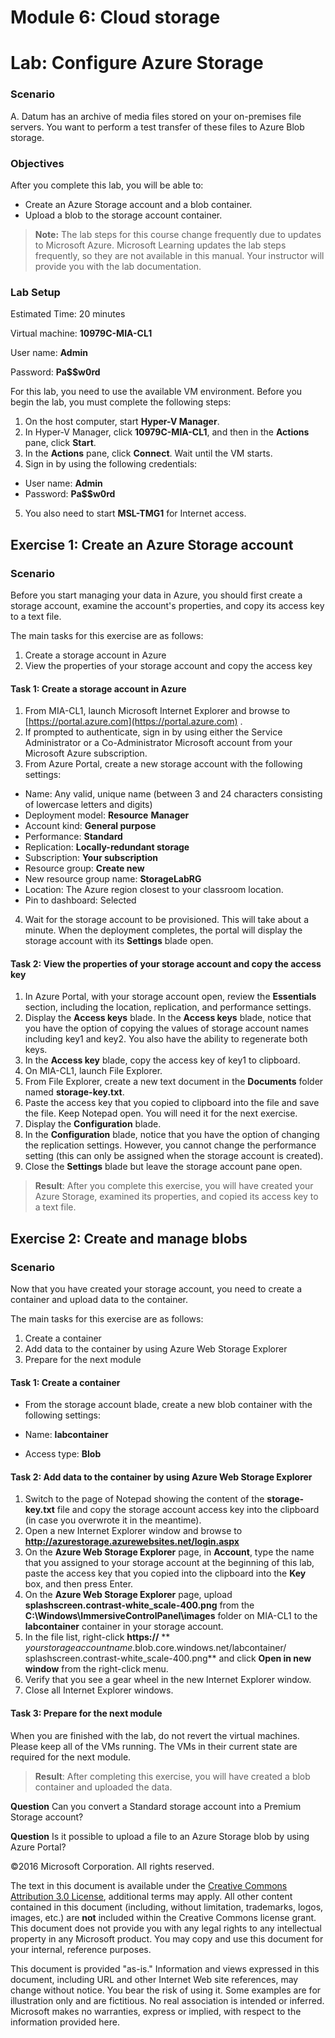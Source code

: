 ﻿# Module 6: Cloud storage
# Lab: Configure Azure Storage
  
### Scenario
  
A. Datum has an archive of media files stored on your on-premises file servers. You want to perform a test transfer of these files to Azure Blob storage.


### Objectives
  
After you complete this lab, you will be able to:

-   Create an Azure Storage account and a blob container.
-   Upload a blob to the storage account container.
>  **Note:** The lab steps for this course change frequently due to updates to Microsoft Azure. Microsoft Learning updates the lab steps frequently, so they are not available in this manual. Your instructor will provide you with the lab documentation.

### Lab Setup
  
Estimated Time: 20 minutes

Virtual machine:  **10979C-MIA-CL1**

User name:  **Admin**

Password:  **Pa$$w0rd**

For this lab, you need to use the available VM environment. Before you begin the lab, you must complete the following steps:

1.   On the host computer, start  **Hyper-V Manager**.
2.   In Hyper-V Manager, click  **10979C-MIA-CL1**, and then in the  **Actions** pane, click **Start**.
3.   In the  **Actions** pane, click **Connect**. Wait until the VM starts. 
4.   Sign in by using the following credentials: 

  -   User name:  **Admin**
  -   Password:  **Pa$$w0rd**

5.   You also need to start  **MSL-TMG1** for Internet access.


## Exercise 1: Create an Azure Storage account
  
### Scenario
  
Before you start managing your data in Azure, you should first create a storage account, examine the account's properties, and copy its access key to a text file.

The main tasks for this exercise are as follows:

1.   Create a storage account in Azure
2.   View the properties of your storage account and copy the access key


#### Task 1: Create a storage account in Azure
  
1.   From MIA-CL1, launch Microsoft Internet Explorer and browse to 
        [https://portal.azure.com](https://portal.azure.com)
      .
2.   If prompted to authenticate, sign in by using either the Service Administrator or a Co-Administrator Microsoft account from your Microsoft Azure subscription.
3.   From Azure Portal, create a new storage account with the following settings: 

  -   Name: Any valid, unique name (between 3 and 24 characters consisting of lowercase letters and digits)
  -   Deployment model:  **Resource** **Manager**
  -   Account kind:  **General purpose**
  -   Performance:  **Standard**
  -   Replication:  **Locally-redundant storage**
  -   Subscription:  **Your subscription**
  -   Resource group:  **Create new**
  -   New resource group name:  **StorageLabRG**
  -   Location: The Azure region closest to your classroom location.
  -   Pin to dashboard: Selected

4.   Wait for the storage account to be provisioned. This will take about a minute. When the deployment completes, the portal will display the storage account with its  **Settings** blade open.


#### Task 2: View the properties of your storage account and copy the access key
  
1.   In Azure Portal, with your storage account open, review the  **Essentials** section, including the location, replication, and performance settings.
2.   Display the  **Access keys** blade.  In the  **Access keys** blade, notice that you have the option of copying the values of storage account names including key1 and key2. You also have the ability to regenerate both keys.
3.   In the  **Access key** blade, copy the access key of key1 to clipboard.
4.   On MIA-CL1, launch File Explorer.
5.   From File Explorer, create a new text document in the  **Documents** folder named **storage-key.txt**.
6.   Paste the access key that you copied to clipboard into the file and save the file. Keep Notepad open. You will need it for the next exercise.
7.   Display the  **Configuration** blade.
8.   In the  **Configuration** blade, notice that you have the option of changing the replication settings. However, you cannot change the performance setting (this can only be assigned when the storage account is created).
9.   Close the  **Settings** blade but leave the storage account pane open.

>  **Result**: After you complete this exercise, you will have created your Azure Storage, examined its properties, and copied its access key to a text file.


## Exercise 2: Create and manage blobs
  
### Scenario
  
Now that you have created your storage account, you need to create a container and upload data to the container.

The main tasks for this exercise are as follows:

1.   Create a container
2.   Add data to the container by using Azure Web Storage Explorer
3.   Prepare for the next module


#### Task 1: Create a container
  
-   From the storage account blade, create a new blob container with the following settings:

  -   Name:  **labcontainer**
  -   Access type:  **Blob**


#### Task 2: Add data to the container by using Azure Web Storage Explorer
  
1.   Switch to the page of Notepad showing the content of the  **storage-key.txt** file and copy the storage account access key into the clipboard (in case you overwrote it in the meantime).
2.   Open a new Internet Explorer window and browse to  **http://azurestorage.azurewebsites.net/login.aspx**
3.   On the  **Azure Web Storage Explorer** page, in **Account**, type the name that you assigned to your storage account at the beginning of this lab, paste the access key that you copied into the clipboard into the  **Key** box, and then press Enter.
4.   On the  **Azure Web Storage Explorer** page, upload **splashscreen.contrast-white_scale-400.png** from the **C:\Windows\ImmersiveControlPanel\images** folder on MIA-CL1 to the **labcontainer** container in your storage account.
5.   In the file list, right-click  **https://** ** _yourstorageaccountname_.blob.core.windows.net/labcontainer/ splashscreen.contrast-white_scale-400.png** and click **Open in new window** from the right-click menu.
6.   Verify that you see a gear wheel in the new Internet Explorer window. 
7.   Close all Internet Explorer windows.


#### Task 3: Prepare for the next module
  
When you are finished with the lab, do not revert the virtual machines. Please keep all of the VMs running. The VMs in their current state are required for the next module.

>  **Result**: After completing this exercise, you will have created a blob container and uploaded the data.



**Question** 
Can you convert a Standard storage account into a Premium Storage account?

**Question** 
Is it possible to upload a file to an Azure Storage blob by using Azure Portal?


©2016 Microsoft Corporation. All rights reserved.

The text in this document is available under the [Creative Commons Attribution 3.0 License](https://creativecommons.org/licenses/by/3.0/legalcode "Creative Commons Attribution 3.0 License"), additional terms may apply.  All other content contained in this document (including, without limitation, trademarks, logos, images, etc.) are **not** included within the Creative Commons license grant.  This document does not provide you with any legal rights to any intellectual property in any Microsoft product. You may copy and use this document for your internal, reference purposes.

This document is provided "as-is." Information and views expressed in this document, including URL and other Internet Web site references, may change without notice. You bear the risk of using it. Some examples are for illustration only and are fictitious. No real association is intended or inferred. Microsoft makes no warranties, express or implied, with respect to the information provided here.

  